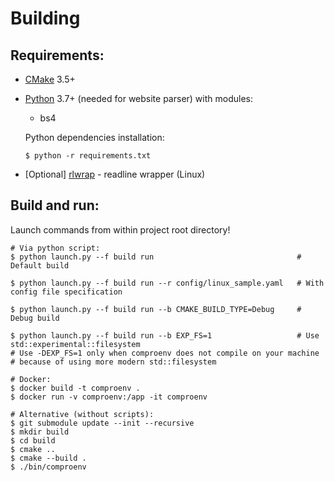# Building

## Requirements:
- [CMake](https://cmake.org/download/) 3.5+
- [Python](https://www.python.org/downloads/) 3.7+ (needed for website parser)
  with modules:
  - bs4

  Python dependencies installation:
  ```console
  $ python -r requirements.txt
  ```
- [Optional] [rlwrap](https://github.com/hanslub42/rlwrap) - readline wrapper (Linux)

## Build and run:

Launch commands from within project root directory!

```console
# Via python script:
$ python launch.py --f build run                                # Default build

$ python launch.py --f build run --r config/linux_sample.yaml   # With config file specification

$ python launch.py --f build run --b CMAKE_BUILD_TYPE=Debug     # Debug build

$ python launch.py --f build run --b EXP_FS=1                   # Use std::experimental::filesystem
# Use -DEXP_FS=1 only when comproenv does not compile on your machine
# because of using more modern std::filesystem

# Docker:
$ docker build -t comproenv .
$ docker run -v comproenv:/app -it comproenv

# Alternative (without scripts):
$ git submodule update --init --recursive
$ mkdir build
$ cd build
$ cmake ..
$ cmake --build .
$ ./bin/comproenv
```

